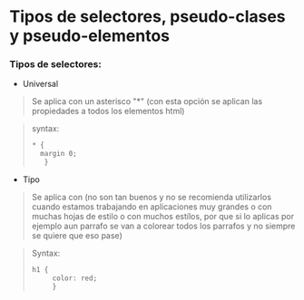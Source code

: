 # Tipos de selectores, pseudo-clases y pseudo-elementos

### Tipos de selectores:

* Universal
> Se aplica con un asterisco "*"  (con esta opción se aplican las propiedades a todos los elementos html) 

> syntax:
> ```html
> * {
>	margin 0; 
>	 } 
> ```

* Tipo
> Se aplica con (no son tan buenos y no se recomienda utilizarlos cuando estamos trabajando en aplicaciones muy grandes o con muchas hojas de estilo o con muchos estílos, por que si lo aplicas por ejemplo aun parrafo se van a colorear todos los parrafos y no siempre se quiere que eso pase)

> Syntax:
> ```html
> h1 {
>      color: red;
>      } 
> ```